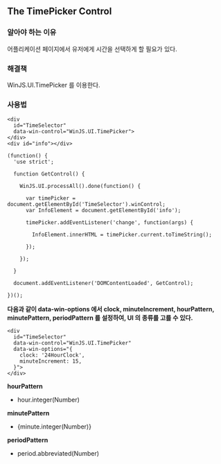 ## The TimePicker Control

### 알아야 하는 이유

어플리케이션 페이지에서 유저에게 시간을 선택하게 할 필요가 있다.

### 해결책

WinJS.UI.TimePicker 를 이용한다.

### 사용법

```
<div 
  id="TimeSelector" 
  data-win-control="WinJS.UI.TimePicker">
</div>
<div id="info"></div>
```

```
(function() {
  'use strict';
  
  function GetControl() {
  
    WinJS.UI.processAll().done(function() {
    
      var timePicker = document.getElementById('TimeSelector').winControl;
      var InfoElement = document.getElementById('info');
      
      timePicker.addEventListener('change', function(args) {
      
        InfoElement.innerHTML = timePicker.current.toTimeString();
      
      });
    
    });
  
  }

  document.addEventListener('DOMContentLoaded', GetControl);

})();
```

**다음과 같이 data-win-options 에서 clock, minuteIncrement, hourPattern, minutePattern, periodPattern 를 설정하여, UI 의 종류를 고를 수 있다.**

```
<div
  id="TimeSelector"
  data-win-control="WinJS.UI.TimePicker"
  data-win-options="{
    clock: '24HourClock',
    minuteIncrement: 15,
  }">
</div>
```

**hourPattern**
* hour.integer(Number)

**minutePattern**
* {minute.integer(Number)}

**periodPattern**
* period.abbreviated(Number)